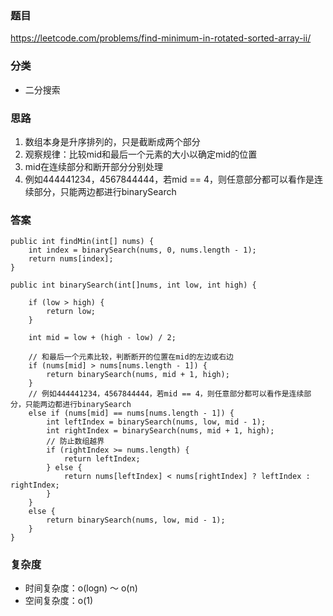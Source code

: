 ### 题目
https://leetcode.com/problems/find-minimum-in-rotated-sorted-array-ii/

### 分类
* 二分搜索

### 思路
1. 数组本身是升序排列的，只是截断成两个部分
2. 观察规律：比较mid和最后一个元素的大小以确定mid的位置
3. mid在连续部分和断开部分分别处理
4. 例如444441234，4567844444，若mid == 4，则任意部分都可以看作是连续部分，只能两边都进行binarySearch

### 答案
```
public int findMin(int[] nums) {
    int index = binarySearch(nums, 0, nums.length - 1);
    return nums[index];
}

public int binarySearch(int[]nums, int low, int high) {

    if (low > high) {
        return low;
    }

    int mid = low + (high - low) / 2;

    // 和最后一个元素比较，判断断开的位置在mid的左边或右边
    if (nums[mid] > nums[nums.length - 1]) {
        return binarySearch(nums, mid + 1, high);
    }
    // 例如444441234，4567844444，若mid == 4，则任意部分都可以看作是连续部分，只能两边都进行binarySearch
    else if (nums[mid] == nums[nums.length - 1]) {
        int leftIndex = binarySearch(nums, low, mid - 1);
        int rightIndex = binarySearch(nums, mid + 1, high);
        // 防止数组越界
        if (rightIndex >= nums.length) {
            return leftIndex;
        } else {
            return nums[leftIndex] < nums[rightIndex] ? leftIndex : rightIndex;
        }
    }
    else {
        return binarySearch(nums, low, mid - 1);
    }
}
```

### 复杂度
* 时间复杂度：o(logn) ～ o(n)
* 空间复杂度：o(1)

